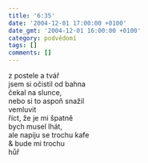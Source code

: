 ```yaml
---
title: '6:35'
date: '2004-12-01 17:00:00 +0100'
date_gmt: '2004-12-01 16:00:00 +0100'
category: podvědomí
tags: []
comments: []
---
```


<p>z postele a tvář<br>jsem si očistil od bahna<br>čekal na slunce,<br>nebo si to aspoň snažil<br>vemluvit<br>říct, že je mi špatně<br>bych musel lhát,<br>ale napiju se trochu kafe<br>& bude mi trochu<br>hůř</p>
